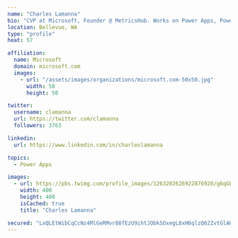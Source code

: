 ```yaml
---
name: "Charles Lamanna"
bio: "CVP at Microsoft, Founder @ MetricsHub. Works on Power Apps, Power Automate, Power Virtual Agent, Common Data Service and Dynamics 365."
location: Bellevue, WA
type: "profile"
heat: 57

affiliation:
  name: Microsoft
  domain: microsoft.com
  images:
    - url: "/assets/images/organizations/microsoft.com-50x50.jpg"
      width: 50
      height: 50

twitter:
  username: clamanna
  url: https://twitter.com/clamanna
  followers: 3763

linkedin:
  url: https://www.linkedin.com/in/charleslamanna

topics:
  - Power Apps

images:
  - url: https://pbs.twimg.com/profile_images/1263202626922876928/g6qGbHZ-_400x400.jpg
    width: 400
    height: 400
    isCached: true
    title: "Charles Lamanna"

secured: "LxQLEtWibCqCcNz4MlGeRMvr88fEzU9ihtJObkSOxegL8xH6qlzQ62ZvtGlAH51xBPzllrd2pPMRW7ZVKssPwrDqQiV/L9bc6sm0TiSGJjIWMgU1f7APa3CRqNWKZW8//LbaDIOUbYXrPV3ZthF7qY1UQQ7FPsago7rCH+UqFL1KrldF/1EK1C2u4dFfPHGVVa9+ZFB0xP9lrPBOoFPajqrEVbPWITDXVVfAPW17j4NAkYGxGp2+Ne3JiHUWnJc60c0n9MefANaXcOUiTbcv7G47S7RHqrqf2dguEPxaGvHCkCmUePtxdwRkXiKnNJziYYLMTU2EIB9WMAnu7Bs+d/S9VXK1C640IP28HwRR52vI3I45Erq6G3YvvQWUvvSVkUeVp+T6uyaejpn0UuTMKSJTZeS0RRlLM88nMeyyhhs=;WEUae0IrAfTHlXUOTCiWZw=="
---
```


